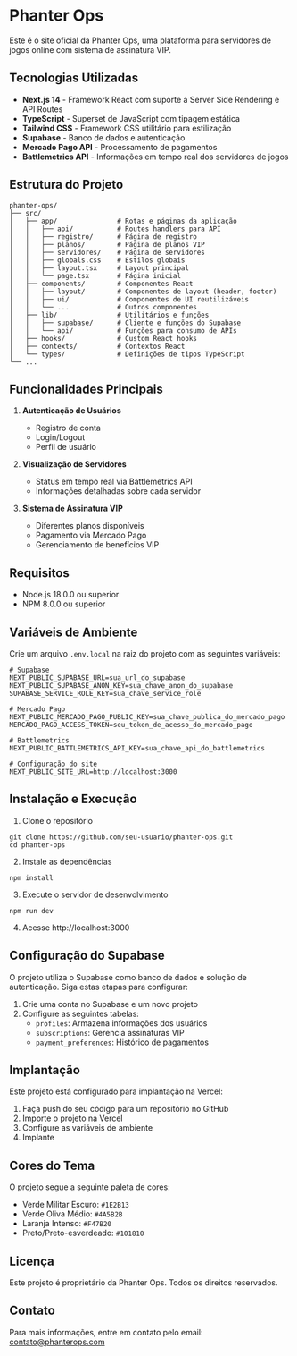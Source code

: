 # Phanter Ops

Este é o site oficial da Phanter Ops, uma plataforma para servidores de jogos online com sistema de assinatura VIP.

## Tecnologias Utilizadas

- **Next.js 14** - Framework React com suporte a Server Side Rendering e API Routes
- **TypeScript** - Superset de JavaScript com tipagem estática
- **Tailwind CSS** - Framework CSS utilitário para estilização
- **Supabase** - Banco de dados e autenticação
- **Mercado Pago API** - Processamento de pagamentos
- **Battlemetrics API** - Informações em tempo real dos servidores de jogos

## Estrutura do Projeto

```
phanter-ops/
├── src/
│   ├── app/               # Rotas e páginas da aplicação
│   │   ├── api/           # Routes handlers para API
│   │   ├── registro/      # Página de registro
│   │   ├── planos/        # Página de planos VIP
│   │   ├── servidores/    # Página de servidores
│   │   ├── globals.css    # Estilos globais
│   │   ├── layout.tsx     # Layout principal
│   │   └── page.tsx       # Página inicial
│   ├── components/        # Componentes React
│   │   ├── layout/        # Componentes de layout (header, footer)
│   │   ├── ui/            # Componentes de UI reutilizáveis
│   │   └── ...            # Outros componentes
│   ├── lib/               # Utilitários e funções
│   │   ├── supabase/      # Cliente e funções do Supabase
│   │   └── api/           # Funções para consumo de APIs
│   ├── hooks/             # Custom React hooks
│   ├── contexts/          # Contextos React
│   └── types/             # Definições de tipos TypeScript
└── ...
```

## Funcionalidades Principais

1. **Autenticação de Usuários**
   - Registro de conta
   - Login/Logout
   - Perfil de usuário

2. **Visualização de Servidores**
   - Status em tempo real via Battlemetrics API
   - Informações detalhadas sobre cada servidor

3. **Sistema de Assinatura VIP**
   - Diferentes planos disponíveis
   - Pagamento via Mercado Pago
   - Gerenciamento de benefícios VIP

## Requisitos

- Node.js 18.0.0 ou superior
- NPM 8.0.0 ou superior

## Variáveis de Ambiente

Crie um arquivo `.env.local` na raiz do projeto com as seguintes variáveis:

```
# Supabase
NEXT_PUBLIC_SUPABASE_URL=sua_url_do_supabase
NEXT_PUBLIC_SUPABASE_ANON_KEY=sua_chave_anon_do_supabase
SUPABASE_SERVICE_ROLE_KEY=sua_chave_service_role

# Mercado Pago
NEXT_PUBLIC_MERCADO_PAGO_PUBLIC_KEY=sua_chave_publica_do_mercado_pago
MERCADO_PAGO_ACCESS_TOKEN=seu_token_de_acesso_do_mercado_pago

# Battlemetrics
NEXT_PUBLIC_BATTLEMETRICS_API_KEY=sua_chave_api_do_battlemetrics

# Configuração do site
NEXT_PUBLIC_SITE_URL=http://localhost:3000
```

## Instalação e Execução

1. Clone o repositório
```
git clone https://github.com/seu-usuario/phanter-ops.git
cd phanter-ops
```

2. Instale as dependências
```
npm install
```

3. Execute o servidor de desenvolvimento
```
npm run dev
```

4. Acesse http://localhost:3000

## Configuração do Supabase

O projeto utiliza o Supabase como banco de dados e solução de autenticação. Siga estas etapas para configurar:

1. Crie uma conta no Supabase e um novo projeto
2. Configure as seguintes tabelas:
   - `profiles`: Armazena informações dos usuários
   - `subscriptions`: Gerencia assinaturas VIP
   - `payment_preferences`: Histórico de pagamentos

## Implantação

Este projeto está configurado para implantação na Vercel:

1. Faça push do seu código para um repositório no GitHub
2. Importe o projeto na Vercel
3. Configure as variáveis de ambiente
4. Implante

## Cores do Tema

O projeto segue a seguinte paleta de cores:

- Verde Militar Escuro: `#1E2B13`
- Verde Oliva Médio: `#4A5B2B`
- Laranja Intenso: `#F47B20`
- Preto/Preto-esverdeado: `#101810`

## Licença

Este projeto é proprietário da Phanter Ops. Todos os direitos reservados.

## Contato

Para mais informações, entre em contato pelo email: contato@phanterops.com 